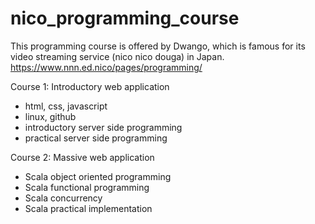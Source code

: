 # nico_programming_course
This programming course is offered by Dwango, which is famous for its video streaming service (nico nico douga) in Japan.
https://www.nnn.ed.nico/pages/programming/

Course 1: Introductory web application
  - html, css, javascript
  - linux, github
  - introductory server side programming 
  - practical server side programming
  
Course 2: Massive web application
  - Scala object oriented programming
  - Scala functional programming
  - Scala concurrency
  - Scala practical implementation
